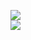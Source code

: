 [![](https://img.shields.io/badge/Made%20With-Github%20Spray-lightgrey.svg?style=for-the-badge&logo=github)](https://github.com/Annihil/github-spray#18235)  
[![](https://i.imgur.com/2DrTn0Z.gif)](https://github.com/Annihil/github-spray)